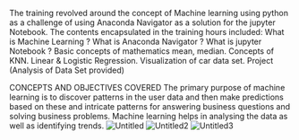 The training revolved around the concept of Machine learning using python as a challenge of using Anaconda Navigator as a solution for the jupyter Notebook.
The contents encapsulated in the training hours included:
 	What is Machine Learning ?
 	What is Anaconda Navigator ?
 	What is jupyter Notebook ?
 	Basic concepts of mathematics mean, median.
 	Concepts of KNN.
 	Linear & Logistic Regression.
 	Visualization of car data set.
 	Project (Analysis of Data Set provided)
  
CONCEPTS AND OBJECTIVES COVERED 
The primary purpose of machine learning is to discover patterns in the user data and then make predictions based on these and intricate patterns for answering business questions and solving business problems. Machine learning helps in analysing the data as well as identifying trends.
![Untitled](https://github.com/user-attachments/assets/eaff42e1-2670-4864-995a-81df5c4dd90b)
![Untitled2](https://github.com/user-attachments/assets/44591561-f4c8-4969-98dd-92fcb0859432)
![Untitled3](https://github.com/user-attachments/assets/672632fa-a448-40af-8528-717395872aa1)
